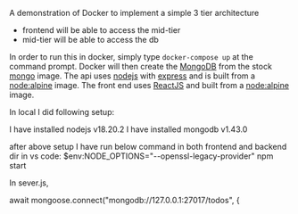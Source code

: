 A demonstration of Docker to implement a simple 3 tier architecture

* frontend will be able to access the mid-tier
* mid-tier will be able to access the db

In order to run this in docker, simply type ```docker-compose up``` at the command prompt. Docker will then create the [MongoDB](https://www.mongodb.com/) from the stock [mongo](https://hub.docker.com/_/mongo) image. The api uses [nodejs](https://nodejs.org/) with [express](http://expressjs.com/) and is built from a [node:alpine](https://hub.docker.com/_/node) image. The front end uses [ReactJS](https://reactjs.org/) and built from a [node:alpine](https://hub.docker.com/_/node) image.


In local I did following setup:

I have installed nodejs v18.20.2
I have installed mongodb v1.43.0

after above setup I have run below command in both frontend and backend dir in vs code:
$env:NODE_OPTIONS="--openssl-legacy-provider"
npm start

In sever.js,

  await mongoose.connect("mongodb://127.0.0.1:27017/todos", {


